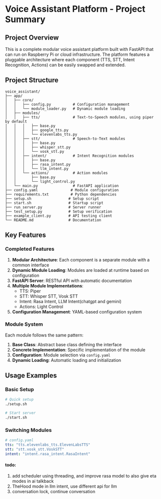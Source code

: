 # Voice Assistant Platform - Project Summary

## Project Overview

This is a complete modular voice assistant platform built with FastAPI that can run on Raspberry Pi or cloud infrastructure. The platform features a pluggable architecture where each component (TTS, STT, Intent Recognition, Actions) can be easily swapped and extended.

## Project Structure

```
voice_assistant/
├── app/
│   ├── core/
│   │   ├── config.py          # Configuration management
│   │   └── module_loader.py   # Dynamic module loading
│   ├── modules/
│   │   ├── tts/               # Text-to-Speech modules, using piper by default 
│   │   │   ├── base.py
│   │   │   ├── google_tts.py
│   │   │   └── elevenlabs_tts.py
│   │   ├── stt/               # Speech-to-Text modules
│   │   │   ├── base.py
│   │   │   ├── whisper_stt.py
│   │   │   └── vosk_stt.py
│   │   ├── intent/            # Intent Recognition modules
│   │   │   ├── base.py
│   │   │   ├── rasa_intent.py
│   │   │   └── llm_intent.py
│   │   └── actions/           # Action modules
│   │       ├── base.py
│   │       └── light_control.py
│   └── main.py                # FastAPI application
├── config.yaml               # Module configuration
├── requirements.txt          # Python dependencies
├── setup.sh                 # Setup script
├── start.sh                 # Startup script
├── run_server.py            # Server runner
├── test_setup.py            # Setup verification
├── example_client.py        # API testing client
└── README.md                # Documentation
```

## Key Features

### Completed Features

1. **Modular Architecture**: Each component is a separate module with a common interface
2. **Dynamic Module Loading**: Modules are loaded at runtime based on configuration
3. **FastAPI Server**: RESTful API with automatic documentation
4. **Multiple Module Implementations**:
   - TTS: Piper
   - STT: Whisper STT, Vosk STT
   - Intent: Rasa Intent, LLM Intent(chatgpt and gemini)
   - Actions: Light Control
5. **Configuration Management**: YAML-based configuration system

### Module System

Each module follows the same pattern:
1. **Base Class**: Abstract base class defining the interface
2. **Concrete Implementation**: Specific implementation of the module
3. **Configuration**: Module selection via `config.yaml`
4. **Dynamic Loading**: Automatic loading and initialization

## Usage Examples

### Basic Setup
```bash
# Quick setup
./setup.sh

# Start server
./start.sh
```

### Switching Modules
```yaml
# config.yaml
tts: "tts.elevenlabs_tts.ElevenLabsTTS"
stt: "stt.vosk_stt.VoskSTT"
intent: "intent.rasa_intent.RasaIntent"
```





#### todo:
1. add scheduler using threading, and improve rasa model to also give eta 
modes in ai talkback
2. TheHood mode in llm intent, use different api for llm 
3. conversation lock, continue conversation

